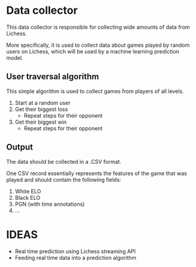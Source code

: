 # Data collector

This data collector is responsible for collecting wide amounts of data from Lichess.

More specifically, it is used to collect data about games played by random users on Lichess, which will be used by a machine learning prediction model.

## User traversal algorithm

This simple algorithm is used to collect games from players of all levels.

1. Start at a random user
2. Get their biggest loss
   - Repeat steps for their opponent
3. Get their biggest win
   - Repeat steps for their opponent

## Output

The data should be collected in a .CSV format.

One CSV record essentially represents the features of the game that was played and should contain the following fields:

1. White ELO
2. Black ELO
3. PGN (with time annotations)
4. ...

# IDEAS

- Real time prediction using Lichess streaming API
- Feeding real time data into a prediction algorithm
